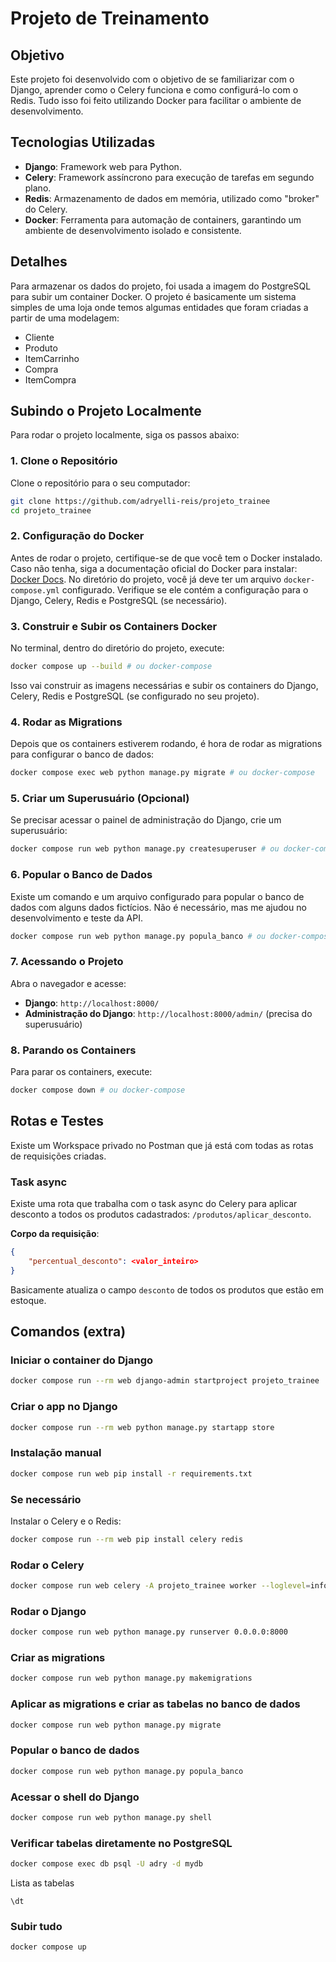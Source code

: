 # Projeto de Treinamento

## Objetivo

Este projeto foi desenvolvido com o objetivo de se familiarizar com o Django, aprender como o Celery funciona e como configurá-lo com o Redis. Tudo isso foi feito utilizando Docker para facilitar o ambiente de desenvolvimento.

## Tecnologias Utilizadas
- **Django**: Framework web para Python.
- **Celery**: Framework assíncrono para execução de tarefas em segundo plano.
- **Redis**: Armazenamento de dados em memória, utilizado como "broker" do Celery.
- **Docker**: Ferramenta para automação de containers, garantindo um ambiente de desenvolvimento isolado e consistente.

## Detalhes
Para armazenar os dados do projeto, foi usada a imagem do PostgreSQL para subir um container Docker.
O projeto é basicamente um sistema simples de uma loja onde temos algumas entidades que foram criadas a partir de uma modelagem:
- Cliente
- Produto
- ItemCarrinho
- Compra
- ItemCompra

## Subindo o Projeto Localmente

Para rodar o projeto localmente, siga os passos abaixo:

### 1. Clone o Repositório
Clone o repositório para o seu computador:
```bash
git clone https://github.com/adryelli-reis/projeto_trainee
cd projeto_trainee
```

### 2. Configuração do Docker
Antes de rodar o projeto, certifique-se de que você tem o Docker instalado. Caso não tenha, siga a documentação oficial do Docker para instalar: [Docker Docs](https://docs.docker.com/).
No diretório do projeto, você já deve ter um arquivo `docker-compose.yml` configurado. Verifique se ele contém a configuração para o Django, Celery, Redis e PostgreSQL (se necessário).

### 3. Construir e Subir os Containers Docker
No terminal, dentro do diretório do projeto, execute:
```bash
docker compose up --build # ou docker-compose
```
Isso vai construir as imagens necessárias e subir os containers do Django, Celery, Redis e PostgreSQL (se configurado no seu projeto).

### 4. Rodar as Migrations
Depois que os containers estiverem rodando, é hora de rodar as migrations para configurar o banco de dados:
```bash
docker compose exec web python manage.py migrate # ou docker-compose
```

### 5. Criar um Superusuário (Opcional)
Se precisar acessar o painel de administração do Django, crie um superusuário:
```bash
docker compose run web python manage.py createsuperuser # ou docker-compose
```

### 6. Popular o Banco de Dados
Existe um comando e um arquivo configurado para popular o banco de dados com alguns dados fictícios. Não é necessário, mas me ajudou no desenvolvimento e teste da API.
```bash
docker compose run web python manage.py popula_banco # ou docker-compose
```

### 7. Acessando o Projeto
Abra o navegador e acesse:
- **Django**: `http://localhost:8000/`
- **Administração do Django**: `http://localhost:8000/admin/` (precisa do superusuário)

### 8. Parando os Containers
Para parar os containers, execute:
```bash
docker compose down # ou docker-compose
```

## Rotas e Testes
Existe um Workspace privado no Postman que já está com todas as rotas de requisições criadas.

### Task async
Existe uma rota que trabalha com o task async do Celery para aplicar desconto a todos os produtos cadastrados:
```/produtos/aplicar_desconto```.

**Corpo da requisição**:
```json
{
    "percentual_desconto": <valor_inteiro>
}
```
Basicamente atualiza o campo `desconto` de todos os produtos que estão em estoque.

## Comandos (extra)

### Iniciar o container do Django
```bash
docker compose run --rm web django-admin startproject projeto_trainee .
```

### Criar o app no Django
```bash
docker compose run --rm web python manage.py startapp store
```

### Instalação manual
```bash
docker compose run web pip install -r requirements.txt
```

### Se necessário

Instalar o Celery e o Redis:
```bash
docker compose run --rm web pip install celery redis
```

### Rodar o Celery
```bash
docker compose run web celery -A projeto_trainee worker --loglevel=info
```

### Rodar o Django
```bash
docker compose run web python manage.py runserver 0.0.0.0:8000
```

### Criar as migrations
```bash
docker compose run web python manage.py makemigrations
```

### Aplicar as migrations e criar as tabelas no banco de dados
```bash
docker compose run web python manage.py migrate
```

### Popular o banco de dados
```bash
docker compose run web python manage.py popula_banco
```

### Acessar o shell do Django
```bash
docker compose run web python manage.py shell
```

### Verificar tabelas diretamente no PostgreSQL
```bash
docker compose exec db psql -U adry -d mydb
```
Lista as tabelas
```
\dt
```

### Subir tudo
```bash
docker compose up
```
